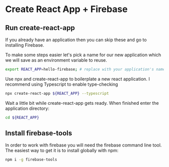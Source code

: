 # Create React App + Firebase

## Run create-react-app

If you already have an application then you can skip these and go to installing Firebase.

To make some steps easier let's pick a name for our new application which we will save as an environment variable to reuse.

```bash
export REACT_APP=hello-firebase; # replace with your application's name
```

Use npx and create-react-app to boilerplate a new react application. I recommend using Typescript to enable type-checking

```bash
npx create-react-app ${REACT_APP} --typescript
```

Wait a little bit while create-react-app gets ready. When finished enter the application directory:

```bash
cd ${REACT_APP}
```

## Install firebase-tools

In order to work with firebase you will need the firebase command line tool. The easiest way to get it is to install globally with npm:

```bash
npm i -g firebase-tools
```

